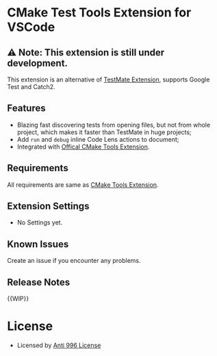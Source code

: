 # CMake Test Tools Extension for VSCode
## ⚠️ Note: This extension is still under development.
This extension is an alternative of [TestMate Extension](https://github.com/matepek/vscode-catch2-test-adapter), supports Google Test and Catch2.

## Features
- Blazing fast discovering tests from opening files, but not from whole project, which makes it faster than TestMate in huge projects;
- Add `run` and `debug` inline Code Lens actions to document;
- Integrated with [Offical CMake Tools Extension](https://github.com/microsoft/vscode-cmake-tools).

## Requirements
All requirements are same as [CMake Tools Extension](https://github.com/microsoft/vscode-cmake-tools).

## Extension Settings
- No Settings yet.

## Known Issues
Create an issue if you encounter any problems.

## Release Notes
{{WIP}}

# License
- Licensed by [Anti 996 License](https://github.com/kattgu7/Anti-996-License)